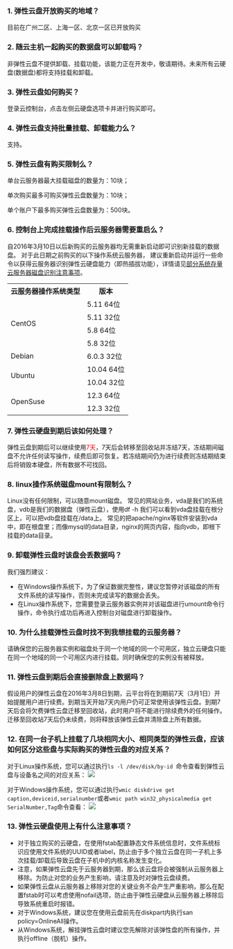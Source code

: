 ### 1. 弹性云盘开放购买的地域？

目前在广州二区、上海一区、北京一区已开放购买

### 2. 随云主机一起购买的数据盘可以卸载吗？

非弹性云盘不提供卸载、挂载功能，该能力正在开发中，敬请期待。未来所有云硬盘(数据盘)都将支持挂载和卸载。

### 3. 弹性云盘如何购买？

登录云控制台，点击左侧云硬盘选项卡并进行购买即可。

### 4. 弹性云盘支持批量挂载、卸载能力么？

支持。

### 5. 弹性云盘有购买限制么？

单台云服务器最大挂载磁盘的数量为：10块；

单次购买最多可购买弹性云盘数量为：10块；

单个账户下最多购买弹性云盘数量为：500块。

### 6. 控制台上完成挂载操作后云服务器需要重启么？

自2016年3月10日以后新购买的云服务器均无需重新启动即可识别新挂载的数据盘。
对于此日期之前购买的以下操作系统云服务器， 建议重新启动并运行一些命令以获得云服务器识别弹性云硬盘能力（即热插拔功能），详情请见[部分系统存量云服务器磁盘识别注意事项](http://tce.fsphere.cn/doc/product/362/%E9%83%A8%E5%88%86%E5%AD%98%E9%87%8F%E4%BA%91%E6%9C%8D%E5%8A%A1%E5%99%A8%E6%97%A0%E6%B3%95%E8%AF%86%E5%88%AB%E5%BC%B9%E6%80%A7%E4%BA%91%E7%9B%98%E7%9A%84%E8%A7%A3%E5%86%B3%E6%96%B9%E6%B3%95)。


<table>
<tbody>
<tr><th>云服务器操作系统类型</th><th>版本</th>
<tr><td rowspan="4">CentOS</td><td>5.11 64位</td>
<tr><td>5.11 32位</td>
<tr><td>5.8 64位</td>
<tr><td>5.8 32位</td>
<tr><td >Debian</td><td>6.0.3 32位</td>
<tr><td rowspan="2">Ubuntu</td><td>10.04 64位</td>
<tr><td>10.04 32位</td>
<tr><td rowspan="2">OpenSuse</td><td>12.3 64位</td>
<tr><td>12.3 32位</td>
</tbody>
</table>
	

### 7. 弹性云硬盘到期后该如何处理？

弹性云盘到期后可以继续使用<font color="red">7天</font>，7天后会转移至回收站并冻结7天，冻结期间磁盘不允许任何读写操作，续费后即可恢复。若冻结期间仍为进行续费则冻结期结束后将销毁本硬盘，所有数据不可找回。

### 8. linux操作系统磁盘mount有限制么？

Linux没有任何限制，可以随意mount磁盘。 
常见的网站业务，vda是我们的系统盘，vdb是我们的数据盘（弹性云盘），使用df -h 我们可以看到vda盘挂载在根分区上，可以把vdb盘挂载在/data上。 
常见的把apache/nginx等软件安装到vda中，即在根盘里；而像mysql的data目录，nginx的网页内容，指向vdb，即根下挂载的data目录。

### 9. 卸载弹性云盘时该盘会丢数据吗？

我们强烈建议： 
- 在Windows操作系统下，为了保证数据完整性，建议您暂停对该磁盘的所有文件系统的读写操作，否则未完成读写的数据会丢失。 
- 在Linux操作系统下，您需要登录云服务器实例并对该磁盘进行umount命令行操作，命令执行成功后再进入控制台对磁盘进行卸载操作。

### 10. 为什么挂载弹性云盘时找不到我想挂载的云服务器？

请确保您的云服务器实例和磁盘处于同一个地域的同一个可用区，独立云硬盘只能在同一个地域的同一个可用区内进行挂载。同时确保您的实例没有被释放。

### 11. 弹性云盘到期后会直接删除盘上数据吗？

假设用户的弹性云盘在2016年3月8日到期，云平台将在到期前7天（3月1日）开始提醒用户进行续费。到期当天开始7天内用户仍可正常使用该弹性云盘。到期7天后会将欠费弹性云盘迁移至回收站，此时用户将不能进行除续费外的任何操作。迁移至回收站7天后仍未续费，则将释放该弹性云盘并清除盘上所有数据。

### 12. 在同一台子机上挂载了几块相同大小、相同类型的弹性云盘，应该如何区分这些盘与实际购买的弹性云盘的对应关系？

对于Linux操作系统，您可以通过执行`ls -l /dev/disk/by-id `命令查看到弹性云盘与设备名之间的对应关系：
![](http://imgcache.tce.fsphere.cn/image/mccdn.qcloud.com/static/img/56e625dd23adfb78829d34a7e86e9291/image.png)

对于Windows操作系统，您可以通过执行`wmic diskdrive get caption,deviceid,serialnumber`或者`wmic path win32_physicalmedia get SerialNumber,Tag`命令查看：
![](http://imgcache.tce.fsphere.cn/image/mccdn.qcloud.com/static/img/205b1060c7bc7446becddee81971c506/image.png)

### 13. 弹性云硬盘使用上有什么注意事项？
- 对于独立购买的云硬盘，在使用fstab配置静态文件系统信息时，文件系统标识应使用文件系统的UUID或者label，防止由于多个独立云盘在同一子机上多次挂载/卸载后导致云盘在子机中的内核名称发生变化。 
- 注意，如果弹性云盘先于云服务器到期，那么该云盘将会被强制从云服务器上移除。为防止对您的业务产生影响，请注意及时对弹性云盘续费。
- 如果弹性云盘从云服务器上移除对您的关键业务不会产生严重影响，那么在配置fstab时可以考虑使用nofail选项，防止由于弹性云硬盘从云服务器上移除后导致系统重启时报错。
- 对于Windows系统，建议您在使用云盘前先在diskpart内执行san policy=OnlineAll操作。
- 从Windows系统，解挂弹性云盘时建议您先解除对该弹性盘的所有操作，并执行offline（脱机）操作。
